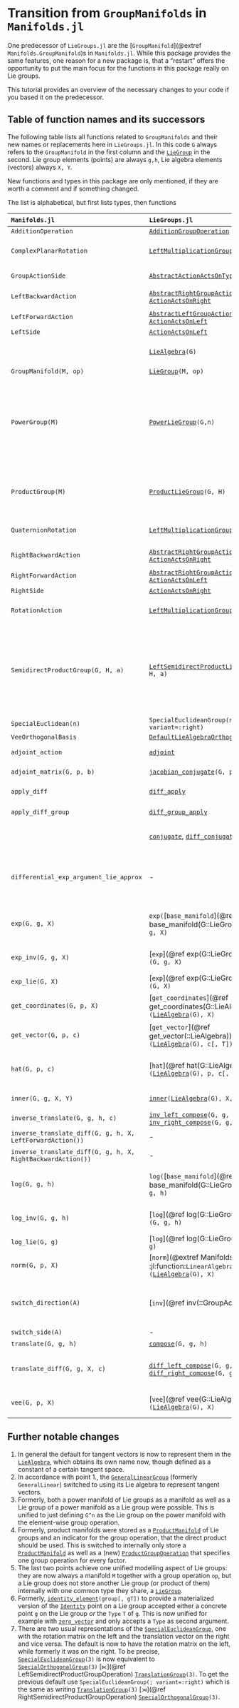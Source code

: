 # Transition from `GroupManifolds` in `Manifolds.jl`

One predecessor of `LieGroups.jl` are the [`GroupManifold`](@extref `Manifolds.GroupManifold`)s in `Manifolds.jl`.
While this package provides the same features, one reason for a new package is,
that a “restart” offers the opportunity to put the main focus for the functions in this package
really on Lie groups.

This tutorial provides an overview of the necessary changes to your code if you based it on the predecessor.

## Table of function names and its successors

The following table lists all functions related to `GroupManifolds` and their new names
or replacements here in `LieGroups.jl`. In this code `G` always refers to the `GroupManifold`
in the first column and the [`LieGroup`](@ref) in the second.
Lie group elements (points) are always `g,h`,
Lie algebra elements (vectors) always `X, Y`.

New functions and types in this package are only mentioned, if they are worth a comment and if something changed.

The list is alphabetical, but first lists types, then functions

| `Manifolds.jl` | `LieGroups.jl` | Comment |
|:---------- |:---------- |:-------------- |
| `AdditionOperation` | [`AdditionGroupOperation`](@ref) | |
| `ComplexPlanarRotation` | [`LeftMultiplicationGroupAction`](@ref) | a slightly more general type for all actions that are implemented by (matrix) multiplication |
| `GroupActionSide` | [`AbstractActionActsOnType`](@ref) | Switching to a new, hopefully more descriptive naming. |
| `LeftBackwardAction` | [`AbstractRightGroupActionType`](@ref) and [`ActionActsOnRight`](@ref) | This tuple form has been discontinued. |
| `LeftForwardAction` | [`AbstractLeftGroupActionType`](@ref) and [`ActionActsOnLeft`](@ref) | This tuple form has been discontinued. |
| `LeftSide` | [`ActionActsOnLeft`](@ref) | |
| | [`LieAlgebra`](@ref)`(G)` | new alias to emphasize its manifold- and vector structure as well as for a few dispatch methods. |
| `GroupManifold(M, op)` | [`LieGroup`](@ref)`(M, op)` | |
| `PowerGroup(M)` | [`PowerLieGroup`](@ref)`(G,n)` | The main change is, that the constructor now requires a Lie group to build the power Lie group; This also allows for `G^n`. The other two former constructors for nested and nested-replacing are no longer necessary. `PowerLieGroup` behaves exactly the same as [`PowerManifold`](@extref `ManifoldsBase.PowerManifold`). |
| `ProductGroup(M)` | [`ProductLieGroup`](@ref)`(G, H)` | The main change is, that the constructor now requires two Lie groups to build their product. This also allows for the short hand `G×H` to generate this product. |
| `QuaternionRotation` | [`LeftMultiplicationGroupAction`](@ref) | a slightly more general type for all actions that are implemented by (matrix) multiplication |
| `RightBackwardAction` | [`AbstractRightGroupActionType`](@ref) and [`ActionActsOnRight`](@ref) | This tuple form has been discontinued. |
| `RightForwardAction` | [`AbstractRightGroupActionType`](@ref) and [`ActionActsOnLeft`](@ref) | This tuple form has been discontinued. |
| `RightSide` | [`ActionActsOnRight`](@ref) | |
| `RotationAction` | [`LeftMultiplicationGroupAction`](@ref) | a slightly more general type for all actions that are implemented by (matrix) multiplication |
| `SemidirectProductGroup(G, H, a)` | [`LeftSemidirectProductLieGroup`](@ref)`(G, H, a)` | While this staid the same, there is now also the [`default_left_action`](@ref)`(G,H)`. When this agrees with `a` you can use the short hand `G⋉H` to generate this semidirect product. Analogously there now also exists the [`RightSemidirectProductLieGroup`](@ref)`(G,H)` with[`default_left_action`](@ref)`(G,H)` that allows for the short cut `G⋊H` |
| `SpecialEuclidean(n)` | `SpecialEuclideanGroup(n; variant=:right)` | |
| `VeeOrthogonalBasis` | [`DefaultLieAlgebraOrthogonalBasis`](@ref) | |
| `adjoint_action` | [`adjoint`](@ref) | now implemented with a default, when you provide [`diff_conjugate!`](@ref).
| `adjoint_matrix(G, p, b)` | [`jacobian_conjugate`](@ref)`(G, p, e, b)` | `e` is either the [`Identity`](@ref)`(G)` or its [`identity_matrix`](@ref)`(G)` |
| `apply_diff` | [`diff_apply`](@ref) | modifiers (diff) come first, consistent with [`ManifoldsDiff.jl`](https://juliamanifolds.github.io/ManifoldDiff.jl/stable/) |
| `apply_diff_group` | [`diff_group_apply`](@ref) | modifiers (diff/group) come first, consistent with [`ManifoldsDiff.jl`](https://juliamanifolds.github.io/ManifoldDiff.jl/stable/) |
| | [`conjugate`](@ref), [`diff_conjugate`](@ref) | a new function to model ``c_g: \mathcal G → \mathcal G`` given by ``c_g(h) = g∘h∘g^{-1}`` |
| `differential_exp_argument_lie_approx` | - | Scheduled for update and renaming. Though available in `ManifoldDiff.jl` for `GroupManifolds`, that will move to `differential_exp_argument_approx` instead, since `exp_lie` changed to now just `exp`. |
| `exp(G, g, X)` | `exp(`[`base_manifold`](@ref base_manifold(G::LieGroup))`(G), g, X)` | the previous defaults whenever not agreeing with the Riemannian one can now be accessed on the internal manifold |
| `exp_inv(G, g, X)` | [`exp`](@ref exp(G::LieGroup, g, X))`(G, g, X)`  | the exponential map invariant to the group operation is the default on Lie groups here |
| `exp_lie(G, X)` | [`exp`](@ref exp(G::LieGroup, X))`(G, X)` | the (matrix/Lie group) exponential |
| `get_coordinates(G, p, X)` | [`get_coordinates`](@ref get_coordinates(G::LieAlgebra))`(`[`LieAlgebra`](@ref)`(G), X)` | hat/vee moved to using the new [`LieAlgebra`](@ref). The old format should still work. |
| `get_vector(G, p, c)` | [`get_vector`](@ref get_vector(::LieAlgebra))`(`[`LieAlgebra`](@ref)`(G), c[, T])` | moved to using the new [`LieAlgebra`](@ref). The old format should still work. `T` indicates the type of tangent vector. |
| `hat(G, p, c)` | [`hat`](@ref hat(G::LieAlgebra))`(`[`LieAlgebra`](@ref)`(G), p, c[, T])` | hat/vee moved to using the new [`LieAlgebra`](@ref). The old format should still work. `T` indicates the type of tangent vector. |
| `inner(G, g, X, Y)` | [`inner`](@ref)`(`[`LieAlgebra`](@ref)`(G), X, Y)` | the inner product on the Lie Algebra. The old variant still calls the new one.|
| `inverse_translate(G, g, h, c)` | [`inv_left_compose`](@ref)`(G, g, h)`, [`inv_right_compose`](@ref)`(G, g, h)` | compute ``g^{-1}∘h`` and ``g∘h^{-1}``, resp. |
| `inverse_translate_diff(G, g, h, X, LeftForwardAction())` | - | discontinued, use `diff_left_compose(G, inv(G,g), h)` |
| `inverse_translate_diff(G, g, h, X, RightBackwardAction())` | - | discontinued, use `diff_left_compose(G, h, inv(G,g))` |
| `log(G, g, h)` | `log(`[`base_manifold`](@ref base_manifold(G::LieGroup))`(G), g, h)` | you can now access the previous defaults on the internal manifold whenever they do not agree with the invariant one |
| `log_inv(G, g, h)` | [`log`](@ref log(G::LieGroup, g, h))`(G, g, h)` | the logarithmic map invariant to the group operation is the default on Lie groups here |
| `log_lie(G, g)` | [`log`](@ref log(G::LieGroup, g))`(G, g)` | the (matrix/Lie group) logarithm |
| `norm(G, p, X)` | [`norm`](@extref ManifoldsBase :jl:function:`LinearAlgebra.norm`)`(`[`LieAlgebra`](@ref)`(G), X)` | the norm product on the Lie Algebra. The old variant still calls the new one. |
| `switch_direction(A)` | [`inv`](@ref inv(::GroupAction))`(A)` | switches from an action to its inverse action (formerly the direction forward/backward, sometimes even left/right, do not confuse with the side left/right). |
| `switch_side(A)` | - | discontinued |
| `translate(G, g, h)` | [`compose`](@ref)`(G, g, h)` | unified to `compose` |
| `translate_diff(G, g, X, c)` | [`diff_left_compose`](@ref)`(G, g, h, X)`, [`diff_right_compose`](@ref)`(G, g, h, X)` | for compose ``g∘h`` the functions now specify whether the derivative is taken w.r.t. to the left (`g`) or right (`h`) argument |
| `vee(G, p, X)` | [`vee`](@ref vee(G::LieAlgebra, X))`(`[`LieAlgebra`](@ref)`(G), X)` | hat/vee moved to using the new [`LieAlgebra`](@ref). The old format should still work. |

## Further notable changes

1. In general the default for tangent vectors is now to represent them in the [`LieAlgebra`](@ref), which obtains its own name now, though defined as a constant of a certain tangent space.
2. In accordance with point 1., the [`GeneralLinearGroup`](@ref) (formerly `GeneralLinear`) switched to using its Lie algebra to represent tangent vectors.
3. Formerly, both a power manifold of Lie groups as a manifold as well as a Lie group of a power manifold as a Lie group were possible. This is unified to just defining `G^n` as the Lie group on the power manifold with the element-wise group operation.
4. Formerly, product manifolds were stored as a [`ProductManifold`](@extref) of Lie groups and an indicator for the group operation, that the direct product should be used. This is switched to internally only store a [`ProductManifold`](@extref) as well as a (new) [`ProductGroupOperation`](@ref) that specifies one group operation for every factor.
5. The last two points achieve one unified modelling aspect of Lie groups: they are now always a manifold `M` together with a group operation `op`, but a Lie group does not store another Lie group (or product of them) internally with one common type they share, a [`LieGroup`](@ref).
6. Formerly, [`identity_element`](@ref)`(group[, gT])` to provide a materialized version of the [`Identity`](@ref) point on a Lie group accepted either a concrete point `g` on the Lie group _or_ the `Type` `T` of `g`. This is now unified for example with [`zero_vector`](@ref) and only accepts a `Type` as second argument.
7. There are two usual representations of the [`SpecialEuclideanGroup`](@ref), one with the rotation matrix on the left and the translation vector on the right and vice versa. The default is now to have the rotation matrix on the left, while formerly it was on the right. To be precise, [`SpecialEuclideanGroup`](@ref)`(3)` is now equivalent to [`SpecialOrthogonalGroup`](@ref)`(3)` [`⋉`](@ref LeftSemidirectProductGroupOperation) [`TranslationGroup`](@ref)`(3)`. To get the previous default use `SpecialEuclideanGroup(; variant=:right)` which is the same as writing [`TranslationGroup`](@ref)`(3)` [`⋊`](@ref RightSemidirectProductGroupOperation) [`SpecialOrthogonalGroup`](@ref)`(3)`.
